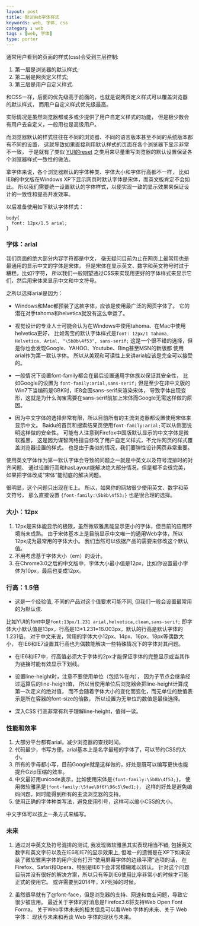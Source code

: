 ```yaml
---
layout: post
title: 默认Web字体样式
keywords: web, 字体, css
category : web
tags : [web, 字体]
type: porter
---
```


<p>通常用户看到的页面的样式(css)会受到三层控制:</p>

<ol>
<li>第一层是浏览器的默认样式;</li>
  <li>第二层是网页定义样式;</li>
  <li>第三层是用户自定义样式.</li>
</ol>

<p>和CSS一样，后面的优先级高于前面的，也就是说网页定义样式可以覆盖浏览器的默认样式，
而用户自定义样式优先级最高。</p>

<p>实际情况是虽然浏览器都或多或少提供了用户自定义样式的功能，
但是极少数会有用户去自定义，一般用也是高级用户。</p>

<p>而浏览器默认的样式往往在不同的浏览器、不同的语言版本甚至不同的系统版本都有不同的设置，
这就导致如果直接利用默认样式的页面在各个浏览器下显示非常不一致，
于是就有了类似 <a href="http://developer.yahoo.com/yui/3/cssreset/">YUI的reset</a> 之类用来尽量重写浏览器的默认设置保证各个浏览器样式一致性的做法。</p>

<p>拿字体来说，各个浏览器默认的字体种类、字体大小和字体行高都不一样，
比如IE8的中文版在Windows XP下显示网页时默认字体是宋体，而英文版肯定不会如此。
所以我们需要统一设置默认的字体样式，以便实现一致的显示效果来保证设计的一致性和提高开发效率。</p>

<p>以后准备使用如下默认字体样式：</p>

<pre><code>body{
  font: 12px/1.5 arial;
}
</code></pre>

<h3>字体：arial</h3>

<p>我们页面的绝大部分内容字符都是中文，
毫无疑问目前为止在网页上最常用也是最通用的显示中文的字体是宋体，
但是宋体在显示英文、数字和英文符号时过于糟糕，比如?字符，
所以我们一般期望通过CSS来实现用更好的字体样式来显示它们，然后用宋体来显示中文和中文符号。</p>

<p>之所以选择arial是因为：</p>

<ul>
<li><p>Windows和Mac都预装了这款字体，应该是使用最广泛的网页字体了。
它的潜在对手tahoma和helvetica就没有这么幸运了。</p></li>
<li><p>视觉设计的专业人士可能会认为在Windows中使用tahoma、在Mac中使用helvetica更好，
比如淘宝的默认字体样式是<code>font: 12px/1 Tahoma, Helvetica, Arial, "\5b8b\4f53", sans-serif;</code>
这是一个很不错的选择，但是你也会发现Google、YAHOO、Youtube、Bing甚至MSN的新版都
使用arial作为第一默认字体。
所以从美观和可读性上来讲arial应该是完全可以接受的。</p></li>
<li><p>一般情况下设置font-family都会在最后设置通用字体族以保证其安全性，
比如Google的设置为 <code>font-family:arial,sans-serif;</code>
但是至少在非中文版的Win7下当编码是GBK时，IE8会因sans-serif来渲染宋体，
导致字体出现变形，这就是为什么淘宝需要在sans-serif前加上宋体而Google无需这样做的原因。</p></li>
<li><p>因为中文字体的选择非常有限，所以目前所有的主流浏览器都设置使用宋体来显示中文。
Baidu的首页和搜索结果页使用<code>font-family:arial;</code>可以从侧面说明这样做的安全性。
可能有人注意到Firefox中国版默认显示的中文字体是微软雅黑，
这是因为谋智网络擅自修改了用户自定义样式，不允许网页的样式覆盖浏览器设置的样式。
也是由于类似的情况，我们要弹性设计网页非常重要。</p></li>
</ul><p>使用英文字体作为第一默认字体会导致的问题之一就是中英文以及符号混排时的对齐问题、
通过设置行高和hasLayout能解决绝大部分情况，但是都不会很完美，
如果把字体改成“宋体”能彻底的解决问题。</p>

<p>很明显，这个问题只出现在IE上。
所以，如果你的网站很少使用英文、数字和英文符号，
那么直接设置 <code>{font-family:\5b8b\4f53;}</code> 也是很合理的选择。</p>

<h3>大小：12px</h3>

<ol>
<li>12px是宋体能显示的极限，虽然微软雅黑能显示更小的字体，但目前的应用环境尚未成熟。
由于宋体基本上是目前显示中文唯一的通用Web字体，所以12px成为最常用的字体大小。
我们当然可以依据产品的需要来修改这个默认值。</li>
<li>不用考虑基于字体大小（em）的设计。</li>
<li>在Chrome3.0之后的中文版中，字体大小最小值是12px，比如你设置最小字体为10px，最后也变成12px。</li>
</ol><h3>行高：1.5倍</h3>

<ul>
<li> 这是一个经验值, 不同的产品对这个值要求可能不同, 但我们一般会设置最常用的为默认值. </li>
</ul><p>比如YUI的font中是<code>font:13px/1.231 arial,helvetica,clean,sans-serif;</code>
   即字体大小默认值是13px，行高是13*1.231=16.003px，默认的行高是默认字体的1.231倍。
   对于中文来说，常用的字体大小12px、14px、16px、18px等偶数大小，
   在IE6和IE7设置其行高也为偶数能解决一些特殊情况下的字体对其问题。</p>

<ul>
<li><p>在IE6和IE7中，行高值必须大于字体的2px才能保证字体的完整显示或当其作为链接时能有效显示下划线。</p></li>
<li><p>设置line-height时，注意不要使用单位（包括%在内），
因为子节点会继承经过运算后的line-height值，
所以当使用单位后浏览器会把line-height计算成第一次定义的绝对值，
而不会随着字体大小的变化而变化，而无单位的数值表示是所在容器的font-size的倍数，
所以设置为无单位的数值是最佳选择。</p></li>
<li><p>深入CSS 行高非常有利于理解line-height，值得一读。</p></li>
</ul><h3>性能和效率</h3>

<ol>
<li>大部分平台都有arial，减少浏览器的查找时间。</li>
<li>代码最少，书写方便。arial基本上是名字最短的字体了，可以节约CSS的大小。</li>
<li>所有的字母都小写，目前Google就是这样做的，好处是既可以编写更快也能提升Gzip压缩的效率。</li>
<li>中文最好用unicode表示，比如使用宋体是<code>{font-family:\5b8b\4f53;}</code>，
使用微软雅黑是<code>{font-family:\5fae\8f6f\96c5\9ed1;}</code>，
这样的好处是避免编码问题，同时能得到所有的主流浏览器的支持。</li>
<li>使用正确的字体种类写法，避免使用引号，这样可以缩小CSS的大小。</li>
</ol><p>中文字体可以按上一条方式来编写。</p>

<h3>未来</h3>

<ol>
<li><p>通过对中英文及符号混排的测试, 我发现微软雅黑其实表现相当不错, 
包括英文数字和英文字符以及在IE6和IE7的显示效果上, 
但唯一的遗憾是在XP下如果安装了微软雅黑字体的用户没有打开“使用屏幕字体的边缘平滑”选项的话，
在Firefox、Safari和Opera、特别是IE6下会非常模糊难以辨认。
针对这个问题目前并没有很好的解决方案，所以只有等到IE6使用比率非常小的时候才可能正式的使用它。
或许需要到2014年，XP死掉的时候。</p></li>
<li><p>虽然很早就有了@font-face，但是浏览器的支持、网速和商业问题，导致它很少被应用。
最近关于字体的好消息是Firefox3.6将支持Web Open Font Forma。
关于Web字体未来的相关信息可以看Web 字体的未来、关于 Web 字体：
现状与未来和再谈 Web 字体的现状与未来。</p></li>
</ol>